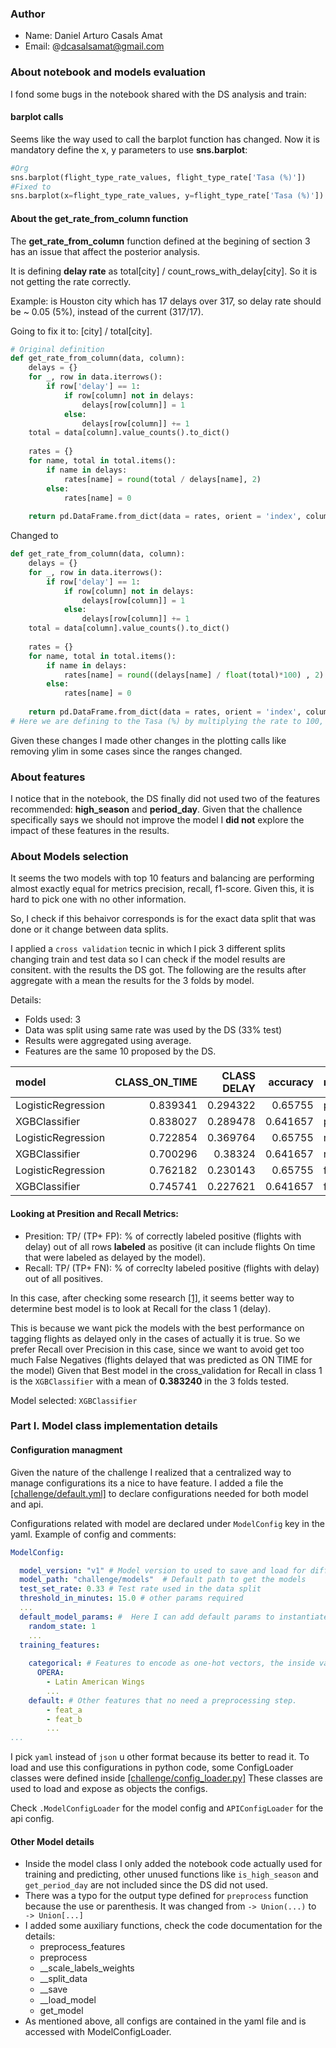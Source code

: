 ### Author
-  Name: Daniel Arturo Casals Amat
- Email: @dcasalsamat@gmail.com

### About notebook and models evaluation
I fond some bugs in the notebook shared with the DS analysis and train:

#### barplot calls
Seems like the way used to call the barplot function has changed. Now it is mandatory define the x, y parameters to use **sns.barplot**:
```python
#Org
sns.barplot(flight_type_rate_values, flight_type_rate['Tasa (%)'])
#Fixed to
sns.barplot(x=flight_type_rate_values, y=flight_type_rate['Tasa (%)'])
```

#### About the get_rate_from_column function

The **get_rate_from_column** function defined at the begining of section 3 has an issue that affect the posterior analysis.

It is defining **delay rate** as total[city] / count_rows_with_delay[city]. So it is not getting the rate correctly.

Example: is Houston city which has 17 delays over 317, so delay rate should be ~ 0.05 (5%), instead of the current (317/17).

Going to fix it to: [city] / total[city].

```python
# Original definition
def get_rate_from_column(data, column):
    delays = {}
    for _, row in data.iterrows():
        if row['delay'] == 1:
            if row[column] not in delays:
                delays[row[column]] = 1
            else:
                delays[row[column]] += 1
    total = data[column].value_counts().to_dict()
    
    rates = {}
    for name, total in total.items():
        if name in delays:
            rates[name] = round(total / delays[name], 2)
        else:
            rates[name] = 0
            
    return pd.DataFrame.from_dict(data = rates, orient = 'index', columns = ['Tasa (%)'])
```
Changed to
```python
def get_rate_from_column(data, column):
    delays = {}
    for _, row in data.iterrows():
        if row['delay'] == 1:
            if row[column] not in delays:
                delays[row[column]] = 1
            else:
                delays[row[column]] += 1
    total = data[column].value_counts().to_dict()
    
    rates = {}
    for name, total in total.items():
        if name in delays:
            rates[name] = round((delays[name] / float(total)*100) , 2)
        else:
            rates[name] = 0
            
    return pd.DataFrame.from_dict(data = rates, orient = 'index', columns = ['Tasa (%)'])
# Here we are defining to the Tasa (%) by multiplying the rate to 100, even though I think it is confusing talk to rates (usually [0:1]) expressed in percentages ([0:100]).
```
Given these changes I made other changes in the plotting calls like removing ylim in some cases since the ranges changed.

### About features

I notice that in the notebook, the DS finally did not used two of the features recommended: **high_season** and **period_day**. Given that the challence specifically says we should not improve the model I **did not** explore the impact of these features in the results.


### About Models selection

It seems the two models with top 10 featurs and balancing are performing almost exactly equal for metrics precision, recall, f1-score.
Given this, it is hard to pick one with no other information.

So, I check if this behaivor corresponds is for the exact data split that was done or it change between data splits.

I applied a ```cross validation``` tecnic in which I pick 3 different splits changing train and test data so I can check if the model results are consitent. with the results the DS got. The following are the results after aggregate with a mean the results for the 3 folds by model.

Details:
- Folds used: 3
- Data was split using same rate was used by the  DS (33% test)
- Results were aggregated using average.
- Features are the same 10 proposed by the DS.

| model              |   CLASS_ON_TIME |   CLASS DELAY |   accuracy | metric    |
|:-------------------|----------------:|--------------:|-----------:|:----------|
| LogisticRegression |        0.839341 |      0.294322 |   0.65755  | precision |
| XGBClassifier      |        0.838027 |      0.289478 |   0.641657 | precision |
| LogisticRegression |        0.722854 |      0.369764 |   0.65755  | recall    |
| XGBClassifier      |        0.700296 |      0.38324  |   0.641657 | recall    |
| LogisticRegression |        0.762182 |      0.230143 |   0.65755  | f1-score  |
| XGBClassifier      |        0.745741 |      0.227621 |   0.641657 | f1-score  |

#### Looking at Presition and Recall Metrics:

- Presition: TP/ (TP+ FP): % of correctly labeled positive (flights with delay) out of all rows **labeled** as positive (it can include flights On time that were labeled as delayed by the model).
- Recall: TP/ (TP+ FN): % of correclty labeled positive (flights with delay) out of all positives.

In this case, after checking some research [[1]](https://journalofbigdata.springeropen.com/articles/10.1186/s40537-020-00380-z), it seems better way to determine best model is to look at Recall for the class 1 (delay).

This is because we want pick the models with the best performance on tagging flights as delayed only in the cases of actually it is true.
So we prefer Recall over Precision in this case, since we want to  avoid get too much False Negatives (flights delayed that was predicted as ON TIME for the model)
Given that Best model in the cross_validation for Recall in class 1 is the ```XGBClassifier``` with a mean of **0.383240** in the 3 folds tested.

Model selected: ```XGBClassifier```


### Part I. Model class implementation details

#### Configuration managment

Given the nature of the challenge I realized that a centralized way to manage configurations its a nice to have feature.
I added a  file the [[challenge/default.yml]](../challenge/default.yml) to declare configurations needed for both model and api.

Configurations related with model are declared under ```ModelConfig``` key in the yaml. Example of config and comments:

```yaml
ModelConfig:

  model_version: "v1" # Model version to used to save and load for diff train versions.
  model_path: "challenge/models"  # Default path to get the models
  test_set_rate: 0.33 # Test rate used in the data split
  threshold_in_minutes: 15.0 # other params required
  ...
  default_model_params: #  Here I can add default params to instantiate the model.
    random_state: 1
    ...
  training_features: 
    
    categorical: # Features to encode as one-hot vectors, the inside values are the ones allowed for training and prediction, used also in the api. for preprocesing the request inputs so we ca have all in same place keep the consistency of model changes.
      OPERA:
        - Latin American Wings
        ...
    default: # Other features that no need a preprocessing step.
        - feat_a
        - feat_b
        ...
...
```

I pick ```yaml``` instead of ```json``` u other format because its better to read it. To load and use this configurations in python code, some ConfigLoader classes were defined inside [[challenge/config_loader.py]](../challenge/config_loader.py)
These classes are used to load and expose as objects the configs.

Check ```.ModelConfigLoader``` for the model config and ```APIConfigLoader``` for the api config.


#### Other Model details

- Inside the model class I only added the notebook code actually used for training and predicting, other unused functions like ```is_high_season``` and ```get_period_day``` are not included since the DS did not used.
- There was a typo for the output type defined for ```preprocess``` function because the use or parenthesis. It was changed from ```-> Union(...)``` to ``` -> Union[...]```
- I added some auxiliary functions, check the code documentation for the details:
  - preprocess_features
  - preprocess
  - __scale_labels_weights
  - __split_data 
  - __save
  - __load_model
  - get_model
- As mentioned above, all configs are contained in the yaml file and is accessed with ModelConfigLoader.

